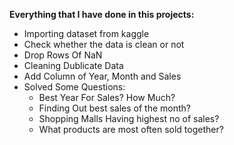 **Everything that I have done in this projects:**


*   Importing dataset from kaggle
*   Check whether the data is clean or not
*   Drop Rows Of NaN
*   Cleaning Dublicate Data
*   Add Column of Year, Month and Sales
*   Solved Some Questions:
     *   Best Year For Sales? How Much?
     *   Finding Out best sales of the month?
     *   Shopping Malls Having highest no of sales?
     *   What products are most often sold together? 